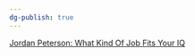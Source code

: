 ```yaml
---
dg-publish: true
---
```


[Jordan Peterson: What Kind Of Job Fits Your IQ](https://www.youtube.com/watch?v=P2mxdrTP-os)
